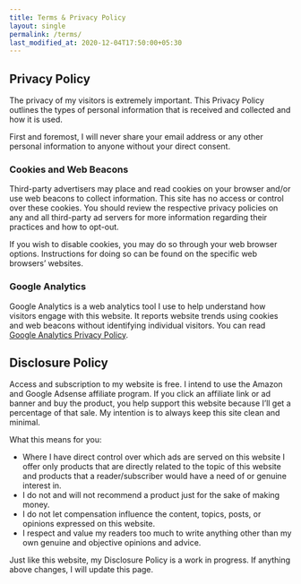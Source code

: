 ```yaml
---
title: Terms & Privacy Policy
layout: single
permalink: /terms/
last_modified_at: 2020-12-04T17:50:00+05:30
---
```

## Privacy Policy

The privacy of my visitors is extremely important. This Privacy Policy outlines the types of personal information that is received and collected and how it is used.

First and foremost, I will never share your email address or any other personal information to anyone without your direct consent.

### Cookies and Web Beacons
Third-party advertisers may place and read cookies on your browser and/or use web beacons to collect information. This site has no access or control over these cookies. You should review the respective privacy policies on any and all third-party ad servers for more information regarding their practices and how to opt-out.

If you wish to disable cookies, you may do so through your web browser options. Instructions for doing so can be found on the specific web browsers’ websites.

### Google Analytics
Google Analytics is a web analytics tool I use to help understand how visitors engage with this website. It reports website trends using cookies and web beacons without identifying individual visitors. You can read [Google Analytics Privacy Policy](https://marketingplatform.google.com/about/).

## Disclosure Policy
Access and subscription to my website is free. I intend to use the Amazon and Google Adsense affiliate program. If you click an affiliate link or ad banner and buy the product, you help support this website because I’ll get a percentage of that sale. My intention is to always keep this site clean and minimal.

What this means for you:

- Where I have direct control over which ads are served on this website I offer only products that are directly related to the topic of this website and products that a reader/subscriber would have a need of or genuine interest in.
- I do not and will not recommend a product just for the sake of making money.
- I do not let compensation influence the content, topics, posts, or opinions expressed on this website.
- I respect and value my readers too much to write anything other than my own genuine and objective opinions and advice.

Just like this website, my Disclosure Policy is a work in progress. If anything above changes, I will update this page.
